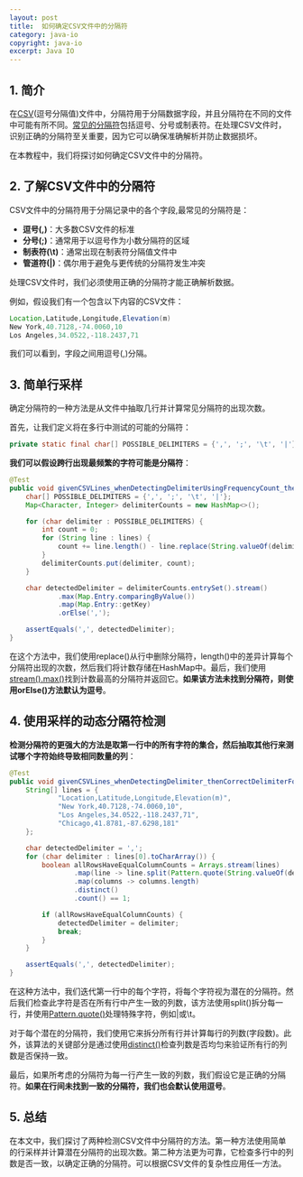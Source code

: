 ```yaml
---
layout: post
title:  如何确定CSV文件中的分隔符
category: java-io
copyright: java-io
excerpt: Java IO
---
```


## 1. 简介

在[CSV](https://www.baeldung.com/java-csv)(逗号分隔值)文件中，分隔符用于分隔数据字段，并且分隔符在不同的文件中可能有所不同。[常见的分隔符](https://www.baeldung.com/java-string-split-multiple-delimiters)包括逗号、分号或制表符。在处理CSV文件时，识别正确的分隔符至关重要，因为它可以确保准确解析并防止数据损坏。

在本教程中，我们将探讨如何确定CSV文件中的分隔符。

## 2. 了解CSV文件中的分隔符

CSV文件中的分隔符用于分隔记录中的各个字段,最常见的分隔符是：

- **逗号(,)**：大多数CSV文件的标准
- **分号(;)**：通常用于以逗号作为小数分隔符的区域
- **制表符(\\t)**：通常出现在制表符分隔值文件中
- **管道符(|)**：偶尔用于避免与更传统的分隔符发生冲突

处理CSV文件时，我们必须使用正确的分隔符才能正确解析数据。

例如，假设我们有一个包含以下内容的CSV文件：

```java
Location,Latitude,Longitude,Elevation(m)
New York,40.7128,-74.0060,10
Los Angeles,34.0522,-118.2437,71
```

我们可以看到，字段之间用逗号(,)分隔。

## 3. 简单行采样

确定分隔符的一种方法是从文件中抽取几行并计算常见分隔符的出现次数。

首先，让我们定义将在多行中测试的可能的分隔符：

```java
private static final char[] POSSIBLE_DELIMITERS = {',', ';', '\t', '|'};
```

**我们可以假设跨行出现最频繁的字符可能是分隔符**：

```java
@Test
public void givenCSVLines_whenDetectingDelimiterUsingFrequencyCount_thenCorrectDelimiterFound() {
    char[] POSSIBLE_DELIMITERS = {',', ';', '\t', '|'};
    Map<Character, Integer> delimiterCounts = new HashMap<>();

    for (char delimiter : POSSIBLE_DELIMITERS) {
        int count = 0;
        for (String line : lines) {
            count += line.length() - line.replace(String.valueOf(delimiter), "").length();
        }
        delimiterCounts.put(delimiter, count);
    }

    char detectedDelimiter = delimiterCounts.entrySet().stream()
            .max(Map.Entry.comparingByValue())
            .map(Map.Entry::getKey)
            .orElse(',');

    assertEquals(',', detectedDelimiter);
}
```

在这个方法中，我们使用replace()从行中删除分隔符，length()中的差异计算每个分隔符出现的次数，然后我们将计数存储在HashMap中。最后，我们使用[stream().max()](https://www.baeldung.com/java-collection-min-max)找到计数最高的分隔符并返回它。**如果该方法未找到分隔符，则使用orElse()方法默认为逗号**。

## 4. 使用采样的动态分隔符检测

**检测分隔符的更强大的方法是取第一行中的所有字符的集合，然后抽取其他行来测试哪个字符始终导致相同数量的列**：

```java
@Test
public void givenCSVLines_whenDetectingDelimiter_thenCorrectDelimiterFound() {
    String[] lines = {
            "Location,Latitude,Longitude,Elevation(m)",
            "New York,40.7128,-74.0060,10",
            "Los Angeles,34.0522,-118.2437,71",
            "Chicago,41.8781,-87.6298,181"
    };

    char detectedDelimiter = ',';
    for (char delimiter : lines[0].toCharArray()) {
        boolean allRowsHaveEqualColumnCounts = Arrays.stream(lines)
                .map(line -> line.split(Pattern.quote(String.valueOf(delimiter))))
                .map(columns -> columns.length)
                .distinct()
                .count() == 1;

        if (allRowsHaveEqualColumnCounts) {
            detectedDelimiter = delimiter;
            break;
        }
    }

    assertEquals(',', detectedDelimiter);
}
```

在这种方法中，我们迭代第一行中的每个字符，将每个字符视为潜在的分隔符。然后我们检查此字符是否在所有行中产生一致的列数，该方法使用split()拆分每一行，并使用[Pattern.quote()](https://www.baeldung.com/regular-expressions-java)处理特殊字符，例如|或\\t。

对于每个潜在的分隔符，我们使用它来拆分所有行并计算每行的列数(字段数)。此外，该算法的关键部分是通过使用[distinct()](https://www.baeldung.com/java-streams-distinct-by)检查列数是否均匀来验证所有行的列数是否保持一致。

最后，如果所考虑的分隔符为每一行产生一致的列数，我们假设它是正确的分隔符。**如果在行间未找到一致的分隔符，我们也会默认使用逗号**。

## 5. 总结

在本文中，我们探讨了两种检测CSV文件中分隔符的方法。第一种方法使用简单的行采样并计算潜在分隔符的出现次数。第二种方法更为可靠，它检查多行中的列数是否一致，以确定正确的分隔符。可以根据CSV文件的复杂性应用任一方法。